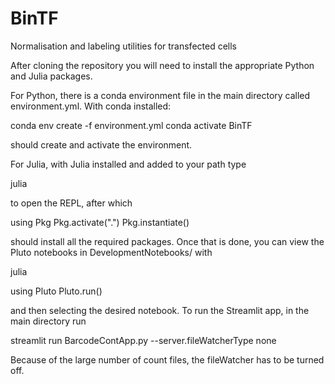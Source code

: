 # BinTF
 Normalisation and labeling utilities for transfected cells

After cloning the repository you will need to install the
appropriate Python and Julia packages.

For Python, there is a conda environment file in the main
directory called environment.yml. With conda installed:

conda env create -f environment.yml
conda activate BinTF

should create and activate the environment.

For Julia, with Julia installed and added to your path type

julia

to open the REPL, after which

using Pkg
Pkg.activate(".")
Pkg.instantiate()

should install all the required packages. Once that is done,
you can view the Pluto notebooks in DevelopmentNotebooks/
with

julia

using Pluto
Pluto.run()

and then selecting the desired notebook. To run the Streamlit
app, in the main directory run

streamlit run BarcodeContApp.py --server.fileWatcherType none

Because of the large number of count files, the fileWatcher has
to be turned off.
